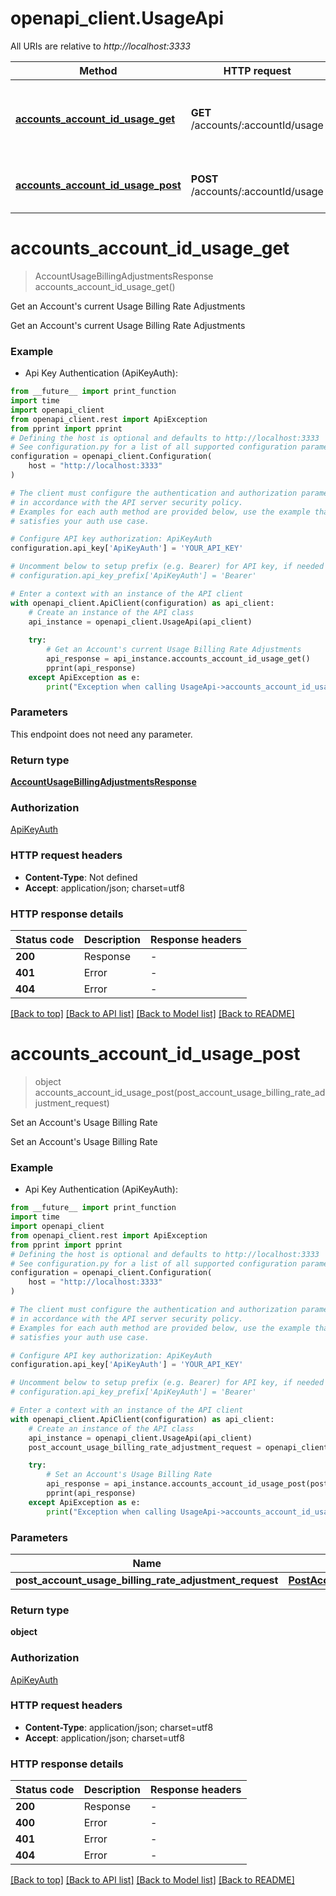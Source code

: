 # openapi_client.UsageApi

All URIs are relative to *http://localhost:3333*

Method | HTTP request | Description
------------- | ------------- | -------------
[**accounts_account_id_usage_get**](UsageApi.md#accounts_account_id_usage_get) | **GET** /accounts/:accountId/usage | Get an Account&#39;s current Usage Billing Rate Adjustments
[**accounts_account_id_usage_post**](UsageApi.md#accounts_account_id_usage_post) | **POST** /accounts/:accountId/usage | Set an Account&#39;s Usage Billing Rate


# **accounts_account_id_usage_get**
> AccountUsageBillingAdjustmentsResponse accounts_account_id_usage_get()

Get an Account's current Usage Billing Rate Adjustments

Get an Account's current Usage Billing Rate Adjustments

### Example

* Api Key Authentication (ApiKeyAuth):
```python
from __future__ import print_function
import time
import openapi_client
from openapi_client.rest import ApiException
from pprint import pprint
# Defining the host is optional and defaults to http://localhost:3333
# See configuration.py for a list of all supported configuration parameters.
configuration = openapi_client.Configuration(
    host = "http://localhost:3333"
)

# The client must configure the authentication and authorization parameters
# in accordance with the API server security policy.
# Examples for each auth method are provided below, use the example that
# satisfies your auth use case.

# Configure API key authorization: ApiKeyAuth
configuration.api_key['ApiKeyAuth'] = 'YOUR_API_KEY'

# Uncomment below to setup prefix (e.g. Bearer) for API key, if needed
# configuration.api_key_prefix['ApiKeyAuth'] = 'Bearer'

# Enter a context with an instance of the API client
with openapi_client.ApiClient(configuration) as api_client:
    # Create an instance of the API class
    api_instance = openapi_client.UsageApi(api_client)
    
    try:
        # Get an Account's current Usage Billing Rate Adjustments
        api_response = api_instance.accounts_account_id_usage_get()
        pprint(api_response)
    except ApiException as e:
        print("Exception when calling UsageApi->accounts_account_id_usage_get: %s\n" % e)
```

### Parameters
This endpoint does not need any parameter.

### Return type

[**AccountUsageBillingAdjustmentsResponse**](AccountUsageBillingAdjustmentsResponse.md)

### Authorization

[ApiKeyAuth](../README.md#ApiKeyAuth)

### HTTP request headers

 - **Content-Type**: Not defined
 - **Accept**: application/json; charset=utf8

### HTTP response details
| Status code | Description | Response headers |
|-------------|-------------|------------------|
**200** | Response |  -  |
**401** | Error |  -  |
**404** | Error |  -  |

[[Back to top]](#) [[Back to API list]](../README.md#documentation-for-api-endpoints) [[Back to Model list]](../README.md#documentation-for-models) [[Back to README]](../README.md)

# **accounts_account_id_usage_post**
> object accounts_account_id_usage_post(post_account_usage_billing_rate_adjustment_request)

Set an Account's Usage Billing Rate

Set an Account's Usage Billing Rate

### Example

* Api Key Authentication (ApiKeyAuth):
```python
from __future__ import print_function
import time
import openapi_client
from openapi_client.rest import ApiException
from pprint import pprint
# Defining the host is optional and defaults to http://localhost:3333
# See configuration.py for a list of all supported configuration parameters.
configuration = openapi_client.Configuration(
    host = "http://localhost:3333"
)

# The client must configure the authentication and authorization parameters
# in accordance with the API server security policy.
# Examples for each auth method are provided below, use the example that
# satisfies your auth use case.

# Configure API key authorization: ApiKeyAuth
configuration.api_key['ApiKeyAuth'] = 'YOUR_API_KEY'

# Uncomment below to setup prefix (e.g. Bearer) for API key, if needed
# configuration.api_key_prefix['ApiKeyAuth'] = 'Bearer'

# Enter a context with an instance of the API client
with openapi_client.ApiClient(configuration) as api_client:
    # Create an instance of the API class
    api_instance = openapi_client.UsageApi(api_client)
    post_account_usage_billing_rate_adjustment_request = openapi_client.PostAccountUsageBillingRateAdjustmentRequest() # PostAccountUsageBillingRateAdjustmentRequest | 

    try:
        # Set an Account's Usage Billing Rate
        api_response = api_instance.accounts_account_id_usage_post(post_account_usage_billing_rate_adjustment_request)
        pprint(api_response)
    except ApiException as e:
        print("Exception when calling UsageApi->accounts_account_id_usage_post: %s\n" % e)
```

### Parameters

Name | Type | Description  | Notes
------------- | ------------- | ------------- | -------------
 **post_account_usage_billing_rate_adjustment_request** | [**PostAccountUsageBillingRateAdjustmentRequest**](PostAccountUsageBillingRateAdjustmentRequest.md)|  | 

### Return type

**object**

### Authorization

[ApiKeyAuth](../README.md#ApiKeyAuth)

### HTTP request headers

 - **Content-Type**: application/json; charset=utf8
 - **Accept**: application/json; charset=utf8

### HTTP response details
| Status code | Description | Response headers |
|-------------|-------------|------------------|
**200** | Response |  -  |
**400** | Error |  -  |
**401** | Error |  -  |
**404** | Error |  -  |

[[Back to top]](#) [[Back to API list]](../README.md#documentation-for-api-endpoints) [[Back to Model list]](../README.md#documentation-for-models) [[Back to README]](../README.md)

